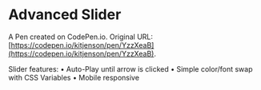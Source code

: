 # Advanced Slider

A Pen created on CodePen.io. Original URL: [https://codepen.io/kitjenson/pen/YzzXeaB](https://codepen.io/kitjenson/pen/YzzXeaB).

Slider features:
• Auto-Play until arrow is clicked
• Simple color/font swap with CSS Variables
• Mobile responsive
